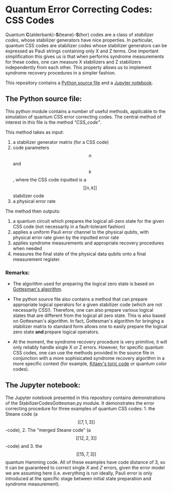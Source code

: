 # Quantum Error Correcting Codes: CSS Codes

Quantum <b>C</b>(alderbank)-<b>S</b>(teane)-<b>S</b>(hor) codes are a class of <em>stabilizer codes</em>, whose stabilizer generators have nice properties. In particular, quantum CSS codes are stabilizer codes whose stabilizer generators can be expressed as Pauli strings containing only X and Z terms. One important simplification this gives us is that when performs syndrome measurements for these codes, one can measure X stabilizers and Z stabilizers independently from each other. This property allows us to implement syndrome recovery procedures in a simpler fashion. 


This repository contains a [Python source file](StabilizerCodesGottesman.py) and a  [Jupyter notebook](quantumCSS_examples.ipynb).


## The Python source file:


This python module contains a number of useful methods, applicable to the simulation of quantum CSS error correcting codes. The central method of interest in this file is the method <em>"CSS_code"</em>. 

This method takes as input:

1. a stabilizer generator matrix (for a CSS code)
2. code parameters $$n$$ and $$k$$, where the CSS code inputted is a $$[[n,k]]$$ stabilizer code
3. a physical error rate



The method then outputs:


1. a quantum circuit which prepares the logical all-zero state for the given CSS code (not necessarily in a fault-tolerant fashion)
2. applies a uniform Pauli error channel to the physical qubits, with physical error rate given by the inputted error rate
3. applies syndrome measurements and appropriate recovery procedures when needed
4. measures the final state of the physical data qubits onto a final measurement register. 


### Remarks: 
 
- The algorithm used for preparing the logical zero state is based on [Gottesman's algorithm](https://arxiv.org/abs/quant-ph/9705052).

- The python source file also contains a method that can prepare appropriate logical operators for a given stabilizer code (which are not necessarily CSS!). Therefore, one can also prepare various logical states that are different from the logical all zero state. This is also based on Gottesman's algorithm. In fact, Gottesman's algorithm for bringing a stabilizer matrix to standard form allows one to easily prepare the logical zero state <b> and </b> prepare logical operators. 

- At the moment, the syndrome recovery procedure is very primitive, it will only reliably handle single X or Z errors. However, for specific quantum CSS codes, one can use the methods provided in the source file in conjunction with a more sophisicated syndrome recovery algorithm in a more specific context (for example, [Kitaev's toric code](https://github.com/elhyc/Kitaev-Toric-Code) or quantum color codes). 

 

## The Jupyter notebook:



The Jupyter notebook presented in this repository contains demonstrations of the StabilizerCodesGottesman.py module. It demonstrates the error correcting procedure for three examples of quantum CSS codes: 1. the Steane code (a $$[[7,1,3]]$$-code), 2. The "merged Steane code" (a $$[[12,2,3]]$$-code) and 3. the $$[[15,7,3]]$$ quantum Hamming code. All of these examples have code distance of $3$, so it can be guaranteed to correct single $X$ and $Z$ errors, given the error model we are assuming here (i.e. everything is run ideally, Pauli error is only introduced at the specific stage between initial state preparation and syndrome measurement).
